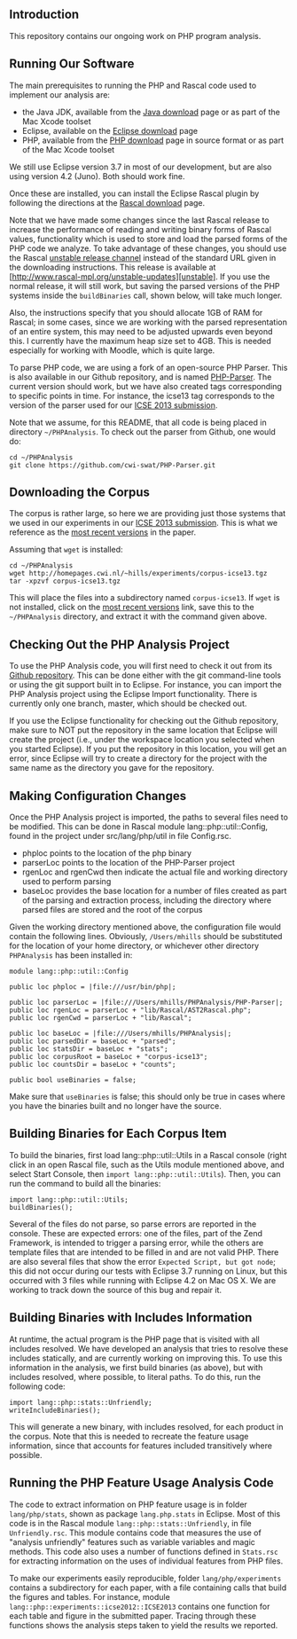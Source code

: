 Introduction
------------

This repository contains our ongoing work on PHP program analysis.

Running Our Software
--------------------

The main prerequisites to running the PHP and Rascal code used
to implement our analysis are:

* the Java JDK, available from the [Java download][java] page or as
  part of the Mac Xcode toolset
* Eclipse, available on the [Eclipse download][eclipse] page
* PHP, available from the [PHP download][php] page in source format
  or as part of the Mac Xcode toolset
  
We still use Eclipse version 3.7 in most of our development, but 
are also using version 4.2 (Juno). Both should work fine.

Once these are installed, you can install the Eclipse Rascal plugin
by following the directions at the [Rascal download][rascal] page.

Note that we have made some changes since the last Rascal release to
increase the performance of reading and writing binary forms of
Rascal values, functionality which is used to store and load the parsed
forms of the PHP code we analyze. To take advantage of these changes,
you should use the Rascal [unstable release channel][unstable] instead
of the standard URL given in the downloading instructions. This release
is available at [http://www.rascal-mpl.org/unstable-updates][unstable].
If you use the normal release, it will still work, but saving the
parsed versions of the PHP systems inside the `buildBinaries`
call, shown below, will take much longer.

Also, the instructions specify that you should allocate 1GB
of RAM for Rascal; in some cases, since we are working with
the parsed representation of an entire system, this may need
to be adjusted upwards even beyond this. I currently have the
maximum heap size set to 4GB. This is needed especially for working
with Moodle, which is quite large.

To parse PHP code, we are using a fork of an open-source PHP
Parser. This is also available in our Github repository, and
is named [PHP-Parser][phpp]. The current version should work,
but we have also created tags corresponding to specific points
in time. For instance, the icse13 tag corresponds to the version
of the parser used for our [ICSE 2013 submission][icse2013].

[java]: http://www.oracle.com/technetwork/java/javase/downloads/index.html
[rascal]: http://www.rascal-mpl.org
[eclipse]: http://www.eclipse.org
[unstable]: http://www.rascal-mpl.org/unstable-updates
[php]: http://www.php.net/downloads.php
[phpp]: https://github.com/cwi-swat/PHP-Parser
[icse2013]: http://homepages.cwi.nl/~hills/publications/hills-klint-vinju-2013-icse-submitted.pdf

Note that we assume, for this README, that all code is being
placed in directory `~/PHPAnalysis`. To check out the parser
from Github, one would do:
    
    cd ~/PHPAnalysis
    git clone https://github.com/cwi-swat/PHP-Parser.git

Downloading the Corpus
----------------------

The corpus is rather large, so here we are providing just those
systems that we used in our experiments in our [ICSE 2013 submission][icse2013].
This is what we reference as the [most recent versions][mrvicse13] 
in the paper.

[mrvicse13]: http://homepages.cwi.nl/~hills/experiments/corpus-icse13.tgz

Assuming that `wget` is installed:
    
    cd ~/PHPAnalysis
    wget http://homepages.cwi.nl/~hills/experiments/corpus-icse13.tgz
    tar -xpzvf corpus-icse13.tgz

This will place the files into a subdirectory named `corpus-icse13`. If
`wget` is not installed, click on the [most recent versions][mrvicse13]
link, save this to the `~/PHPAnalysis` directory, and extract it with the
command given above.

Checking Out the PHP Analysis Project
-------------------------------------

To use the PHP Analysis code, you will first need to check it out
from its [Github repository][phpsa]. This can be done either with
the git command-line tools or using the git support built in to
Eclipse. For instance, you can import the PHP Analysis project
using the Eclipse Import functionality. There is currently only
one branch, master, which should be checked out.

[phpsa]: https://github.com/cwi-swat/php-analysis

If you use the Eclipse functionality for checking out the
Github repository, make sure to NOT put the repository in the
same location that Eclipse will create the project (i.e., under
the workspace location you selected when you started Eclipse). If
you put the repository in this location, you will get an error,
since Eclipse will try to create a directory for the project with
the same name as the directory you gave for the repository.

Making Configuration Changes
----------------------------

Once the PHP Analysis project is imported, the paths to several files
need to be modified. This can be done in Rascal module lang::php::util::Config,
found in the project under src/lang/php/util in file Config.rsc.

* phploc points to the location of the php binary
* parserLoc points to the location of the PHP-Parser project
* rgenLoc and rgenCwd then indicate the actual file and working directory used
  to perform parsing
* baseLoc provides the base location for a number of files created as part of
  the parsing and extraction process, including the directory where parsed
  files are stored and the root of the corpus

Given the working directory mentioned above, the configuration file
would contain the following lines. Obviously, `/Users/mhills` should
be substituted for the location of your home directory, or whichever
other directory `PHPAnalysis` has been installed in:
    
    module lang::php::util::Config
    
    public loc phploc = |file:///usr/bin/php|;
    
    public loc parserLoc = |file:///Users/mhills/PHPAnalysis/PHP-Parser|;
    public loc rgenLoc = parserLoc + "lib/Rascal/AST2Rascal.php";
    public loc rgenCwd = parserLoc + "lib/Rascal";
    
    public loc baseLoc = |file:///Users/mhills/PHPAnalysis|;
    public loc parsedDir = baseLoc + "parsed";
    public loc statsDir = baseLoc + "stats";
    public loc corpusRoot = baseLoc + "corpus-icse13";
    public loc countsDir = baseLoc + "counts";
    
    public bool useBinaries = false;
    
Make sure that `useBinaries` is false; this should only be true in cases where you
have the binaries built and no longer have the source.

Building Binaries for Each Corpus Item
--------------------------------------

To build the binaries, first load lang::php::util::Utils in a Rascal console
(right click in an open Rascal file, such as the Utils module mentioned above,
and select Start Console, then `import lang::php::util::Utils`). Then, you
can run the command to build all the binaries:
    
    import lang::php::util::Utils;
    buildBinaries();

Several of the files do not parse, so parse errors are reported in the console.
These are expected errors: one of the files, part of the Zend Framework, is
intended to trigger a parsing error, while the others are template files that
are intended to be filled in and are not valid PHP. There are also several files
that show the error `Expected Script, but got node`; this did not occur during
our tests with Eclipse 3.7 running on Linux, but this occurred with 3 files
while running with Eclipse 4.2 on Mac OS X. We are working to track down the
source of this bug and repair it.

Building Binaries with Includes Information
-------------------------------------------

At runtime, the actual program is the PHP page that is visited with all
includes resolved. We have developed an analysis that tries to resolve
these includes statically, and are currently working on improving this.
To use this information in the analysis, we first build binaries (as
above), but with includes resolved, where possible, to literal paths.
To do this, run the following code:

	import lang::php::stats::Unfriendly;
	writeIncludeBinaries();
	
This will generate a new binary, with includes resolved, for each
product in the corpus. Note that this is needed to recreate the feature
usage information, since that accounts for features included transitively
where possible.

Running the PHP Feature Usage Analysis Code
-------------------------------------------

The code to extract information on PHP feature usage is in folder
`lang/php/stats`, shown as package `lang.php.stats` in Eclipse. Most
of this code is in the Rascal module `lang::php::stats::Unfriendly`,
in file `Unfriendly.rsc`. This module contains code that measures the
use of "analysis unfriendly" features such as variable variables and
magic methods. This code also uses a number of functions defined
in `Stats.rsc` for extracting information on the uses of individual
features from PHP files.

To make our experiments easily reproducible, folder `lang/php/experiments`
contains a subdirectory for each paper, with a file containing calls that
build the figures and tables. For instance, module `lang::php::experiments::icse2012::ICSE2013`
contains one function for each table and figure in the submitted
paper. Tracing through these functions shows the analysis steps
taken to yield the results we reported.